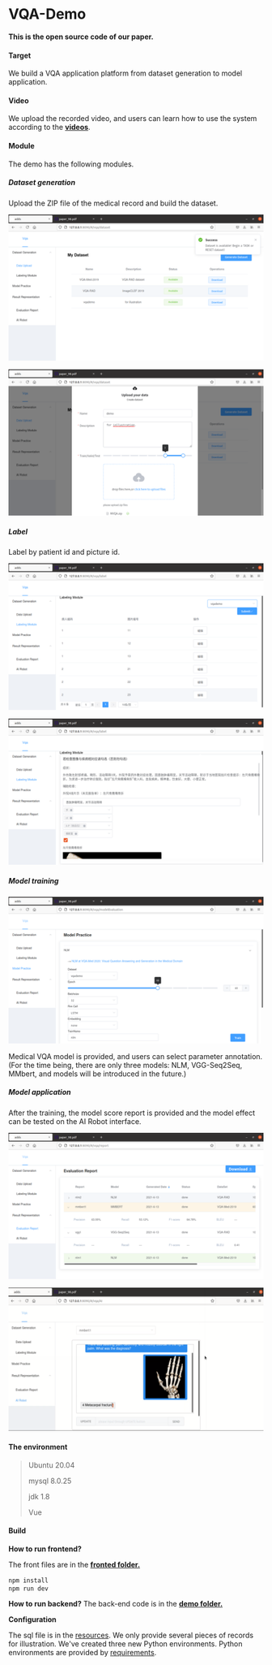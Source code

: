 # VQA-Demo

**This is the open source code of our paper.**

#### Target

We build a VQA application platform from dataset generation to model application.

#### Video

We upload the recorded video, and users can learn how to use the system according to the [**videos**](https://github.com/shyanneshan/VQA-Demo/tree/master/video).

#### Module

The demo has the following modules.

##### Dataset generation

Upload the ZIP file of the medical record and build the dataset.

![](pic/dataset1.png)

![](pic/dataset2.png)

##### Label

Label by patient id and picture id.

![](pic/label1.png)

![](pic/label2.png)

##### Model training

![](pic/practice.png)

Medical VQA model is provided, and users can select parameter annotation. (For the time being, there are only three models: NLM, VGG-Seq2Seq, MMbert, and models will be introduced in the future.)

##### Model application

After the training, the model score report is provided and the model effect can be tested on the AI Robot interface.

![](pic/report.png)

![](pic/ai.png)

#### The environment

> Ubuntu 20.04
>
> mysql 8.0.25
>
> jdk 1.8
>
> Vue

#### Build

**How to run frontend?**

The front files are in the [**fronted folder.**](https://github.com/shyanneshan/VQA-Demo/tree/master/fronted)

```
npm install
npm run dev
```

**How to run backend?**
The back-end code is in the [**demo folder.**](https://github.com/shyanneshan/VQA-Demo/tree/master/demo)

**Configuration**

The sql file is in the [resources](https://github.com/shyanneshan/VQA-Demo/tree/master/demo/src/main/resources). We only provide several pieces of records for illustration.
We've created three new Python environments. Python environments are provided by [requirements](https://github.com/shyanneshan/VQA-Demo/tree/master/demo/src/main/resources/python).

